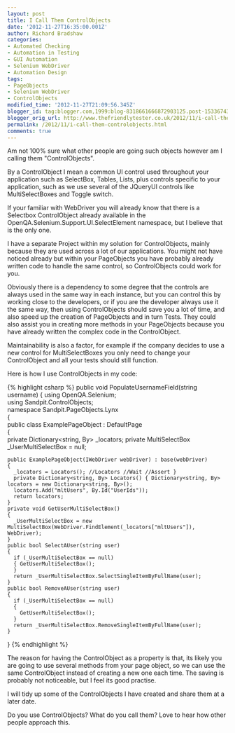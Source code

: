 ```yaml
---
layout: post
title: I Call Them ControlObjects
date: '2012-11-27T16:35:00.001Z'
author: Richard Bradshaw
categories:
- Automated Checking
- Automation in Testing
- GUI Automation
- Selenium WebDriver
- Automation Design
tags:
- PageObjects
- Selenium WebDriver
- ControlObjects
modified_time: '2012-11-27T21:09:56.345Z'
blogger_id: tag:blogger.com,1999:blog-8318661666872903125.post-1533674344765237404
blogger_orig_url: http://www.thefriendlytester.co.uk/2012/11/i-call-them-controlobjects.html
permalink: /2012/11/i-call-them-controlobjects.html
comments: true
---
```

Am not 100% sure what other people are going such objects however am I calling them "ControlObjects".  

By a ControlObject I mean a common UI control used throughout your application such as SelectBox, Tables, Lists, plus controls specific to your application, such as we use several of the JQueryUI controls like MultiSelectBoxes and Toggle switch.  

If your familiar with WebDriver you will already know that there is a Selectbox ControlObject already available in the OpenQA.Selenium.Support.UI.SelectElement namespace, but I believe that is the only one.  

I have a separate Project within my solution for ControlObjects, mainly because they are used across a lot of our applications. You might not have noticed already but within your PageObjects you have probably already written code to handle the same control, so ControlObjects could work for you.  

Obviously there is a dependency to some degree that the controls are always used in the same way in each instance, but you can control this by working close to the developers, or if you are the developer always use it the same way, then using ControlObjects should save you a lot of time, and also speed up the creation of PageObjects and in turn Tests. They could also assist you in creating more methods in your PageObjects because you have already written the complex code in the ControlObject.  

Maintainability is also a factor, for example if the company decides to use a new control for MultiSelectBoxes you only need to change your ControlObject and all your tests should still function.  

Here is how I use ControlObjects in my code: 

{% highlight csharp %}
public void PopulateUsernameField(string username)
{
using OpenQA.Selenium;  
using Sandpit.ControlObjects;  
namespace Sandpit.PageObjects.Lynx  
{  
  public class ExamplePageObject : DefaultPage  
  {  
    private Dictionary<string, By> _locators; private MultiSelectBox _UserMultiSelectBox = null;  
    
    public ExamplePageObject(IWebDriver webDriver) : base(webDriver)  
    {  
      _locators = Locators(); //Locators //Wait //Assert }  
      private Dictionary<string, By> Locators() { Dictionary<string, By> locators = new Dictionary<string, By>();  
      locators.Add("mltUsers", By.Id("UserIds"));  
      return locators;  
    }  
    private void GetUserMultiSelectBox()  
    {  
      _UserMultiSelectBox = new MultiSelectBox(WebDriver.FindElement(_locators["mltUsers"]), WebDriver);  
    }  
    public bool SelectAUser(string user)  
    {  
      if (_UserMultiSelectBox == null)  
      { GetUserMultiSelectBox();  
      }  
      return _UserMultiSelectBox.SelectSingleItemByFullName(user);  
    }  
    public bool RemoveAUser(string user)  
    {  
      if (_UserMultiSelectBox == null)  
      {  
        GetUserMultiSelectBox();  
      }  
      return _UserMultiSelectBox.RemoveSingleItemByFullName(user);    
    }
}
{% endhighlight %}
 
The reason for having the ControlObject as a property is that, its likely you are going to use several methods from your page object, so we can use the same ControlObject instead of creating a new one each time. The saving is probably not noticeable, but I feel its good practise.  

I will tidy up some of the ControlObjects I have created and share them at a later date.  

Do you use ControlObjects? What do you call them? Love to hear how other people approach this.
